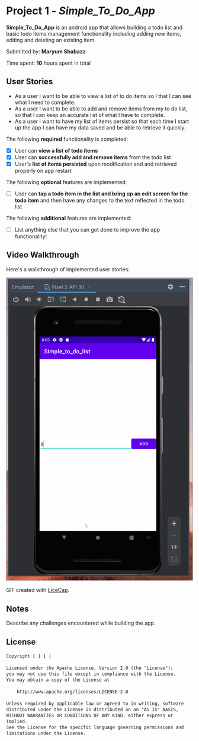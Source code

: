 # Project 1 - *Simple_To_Do_App*

**Simple_To_Do_App** is an android app that allows building a todo list and basic todo items management functionality including adding new items, editing and deleting an existing item.

Submitted by: **Maryum Shabazz**

Time spent: **10** hours spent in total

## User Stories
* As a user I want to be able to view a list of to do items so I that I can see what I need to complete.
* As a user I want to be able to add and remove items from my to do list, so that I can keep an accurate list of what I have to complete.
* As a user I want to have my list of items persist so that each time I start up the app I can have my data saved and be able to retrieve it quickly. 

The following **required** functionality is completed:

* [X] User can **view a list of todo items**
* [X] User can **successfully add and remove items** from the todo list
* [X] User's **list of items persisted** upon modification and and retrieved properly on app restart

The following **optional** features are implemented:

* [ ] User can **tap a todo item in the list and bring up an edit screen for the todo item** and then have any changes to the text reflected in the todo list

The following **additional** features are implemented:

* [ ] List anything else that you can get done to improve the app functionality!

## Video Walkthrough

Here's a walkthrough of implemented user stories:

<img src='App_WalkThrough_Todo.gif' title='Video Walkthrough' width='' alt='Video Walkthrough' />

GIF created with [LiceCap](http://www.cockos.com/licecap/).

## Notes

Describe any challenges encountered while building the app.

## License

    Copyright [ ] [ ]

    Licensed under the Apache License, Version 2.0 (the "License");
    you may not use this file except in compliance with the License.
    You may obtain a copy of the License at

        http://www.apache.org/licenses/LICENSE-2.0

    Unless required by applicable law or agreed to in writing, software
    distributed under the License is distributed on an "AS IS" BASIS,
    WITHOUT WARRANTIES OR CONDITIONS OF ANY KIND, either express or implied.
    See the License for the specific language governing permissions and
    limitations under the License.
